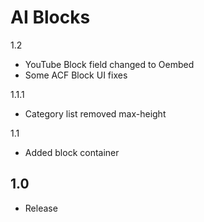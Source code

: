 AI Blocks
=========

1.2
- YouTube Block field changed to Oembed
- Some ACF Block UI fixes

1.1.1
- Category list removed max-height

1.1
- Added block container

1.0
-----
- Release